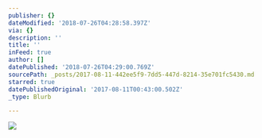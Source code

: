 ```yaml
---
publisher: {}
dateModified: '2018-07-26T04:28:58.397Z'
via: {}
description: ''
title: ''
inFeed: true
author: []
datePublished: '2018-07-26T04:29:00.769Z'
sourcePath: _posts/2017-08-11-442ee5f9-7dd5-447d-8214-35e701fc5430.md
starred: true
datePublishedOriginal: '2017-08-11T00:43:00.502Z'
_type: Blurb

---
```

![](https://the-grid-user-content.s3-us-west-2.amazonaws.com/55fe8d37-7fe3-455d-82df-5200f88d7ac7.jpg)